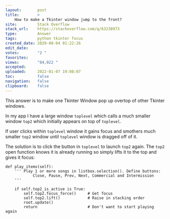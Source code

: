 ```yaml
---
layout:       post
title:        >
    How to make a Tkinter window jump to the front?
site:         Stack Overflow
stack_url:    https://stackoverflow.com/q/63238973
type:         Answer
tags:         python tkinter focus
created_date: 2020-08-04 01:22:26
edit_date:    
votes:        "2 "
favorites:    
views:        "84,022 "
accepted:     
uploaded:     2022-01-07 19:08:07
toc:          false
navigation:   false
clipboard:    false
---
```


This answer is to make one Tkinter Window pop up overtop of other Tkinter windows.

In my app I have a large window `toplevel` which calls a much smaller window `top2` which initially appears on top of `toplevel`.

If user clicks within `toplevel` window it gains focus and smothers much smaller `top2` window until `toplevel` window is dragged off of it.

The solution is to click the button in `toplevel` to launch `top2` again. The `top2` open function knows it is already running so simply lifts it to the top and gives it focus:

<!-- Language-all: lang-python -->

``` 
def play_items(self):
    ''' Play 1 or more songs in listbox.selection(). Define buttons:
            Close, Pause, Prev, Next, Commercial and Intermission
    '''

    if self.top2_is_active is True:
        self.top2.focus_force()     # Get focus
        self.top2.lift()            # Raise in stacking order
        root.update()
        return                      # Don't want to start playing again

```
